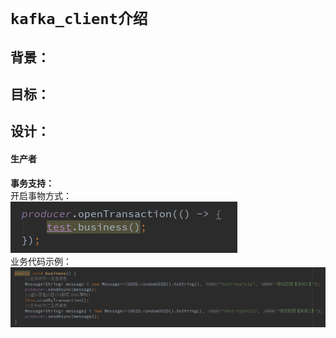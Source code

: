 # `kafka_client介绍`
## **背景：**


## **目标：**


## **设计：**
#### **生产者**
**事务支持：**<br>
开启事物方式：<br>
![image](./image/事务1.png)<br>
业务代码示例：<br>
![image](./image/事务2.png)<br>